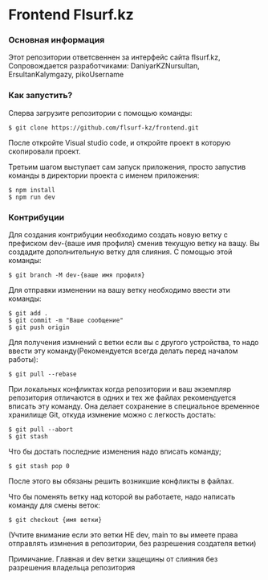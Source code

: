# Frontend Flsurf.kz  
### Основная информация

Этот репозитории ответсвеннен за интерфейс сайта flsurf.kz, Сопровождается разработчиками: DaniyarKZNursultan, ErsultanKalymgazy, pikoUsername  

### Как запустить? 

Сперва загрузите репозитории с помощью команды: 
```shell
$ git clone https://github.com/flsurf-kz/frontend.git
```
После откройте Visual studio code, и откройте проект в которую скопировали проект. 

Третьим шагом выступает сам запуск приложения, просто запустив команды в директории проекта с именем приложения: 
```
$ npm install 
$ npm run dev
```

### Контрибуции 

Для создания контрибуции необходимо создать новую ветку с префиском dev-{ваше имя профиля} сменив текущую ветку на ващу. Вы создадите дополнительную ветку для слияния. С помощью этой команды: 

```shell
$ git branch -M dev-{ваше имя профиля} 
```

Для отправки изменении на вашу ветку необходимо ввести эти команды: 
```
$ git add .
$ git commit -m "Ваше сообщение"
$ git push origin 
```

Для получения измнений с ветки если вы с другого устройства, то надо ввести эту команду(Рекомендуется всегда делать перед началом работы): 
```
$ git pull --rebase 
```
При локальных конфликтах когда репозитории и ваш экземпляр репозитория отличаются в одних и тех же файлах рекомендуется вписать эту команду. Она делает сохранение в специальное временное хранилище Git, откуда измнение можно с легкость достать: 
```
$ git pull --abort  
$ git stash 
```

Что бы достать последние изменения надо вписать команду; 
```
$ git stash pop 0 
```
После этого вы обязаны решить возникшие конфликты в файлах. 

Что бы поменять ветку над которой вы работаете, надо написать команду для смены веток: 
```
$ git checkout {имя ветки} 
```
(Учтите внимание если это ветки НЕ dev, main то вы имеете права отправлять измнения в репозитории, 
без разрешения создателя ветки)  

Примичание. 
Главная и dev ветки защещины от слияния без разрешения владельца репозитория
